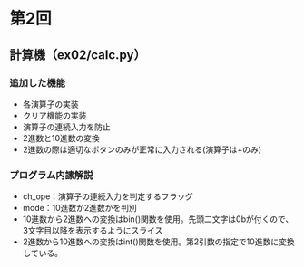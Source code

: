 # 第2回
## 計算機（ex02/calc.py）
### 追加した機能
* 各演算子の実装
* クリア機能の実装
* 演算子の連続入力を防止
* 2進数と10進数の変換
* 2進数の際は適切なボタンのみが正常に入力される(演算子は+のみ)
### プログラム内䛾解説
* ch_ope：演算子の連続入力を判定するフラッグ
* mode：10進数か2進数かを判別
* 10進数から2進数への変換はbin()関数を使用。先頭二文字は0bが付くので、3文字目以降を表示するようにスライス
* 2進数から10進数への変換はint()関数を使用。第2引数の指定で10進数に変換している。